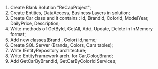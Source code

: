 1. Create Blank Solution "ReCapProject";
2. Create Entities, DataAccess, Business Layers in solution;
3. Create Car class and it contains : Id, BrandId, ColorId, ModelYear, DailyPrice, Description;
4. Write methods of GetById, GetAll, Add, Update, Delete in InMemory format;
5. Add new classes(Brand , Color) id,name;
6. Create SQL Server (Brands, Colors, Cars tables);
7. Write IEntityRepository architecture;
8. Write EntityFramework arch. for Car,Color,Brand;
9. Add GetCarByBrandId, GetCarByColorId Services;
